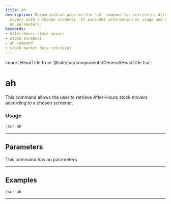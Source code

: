 ```yaml
---
title: ah
description: Documentation page on the 'ah' command for retrieving After-Hours stock
  movers with a chosen screener. It includes information on usage and examples with
  no parameters.
keywords:
- After-Hours stock movers
- stock screener
- ah command
- stock market data retrieval
---
```


import HeadTitle from '@site/src/components/General/HeadTitle.tsx';

<HeadTitle title="ah - Scr - Screeners - Telegram - Reference | OpenBB Bot Docs" />

# ah

This command allows the user to retrieve After-Hours stock movers according to a chosen screener.

### Usage

```python wordwrap
/scr ah
```

---

## Parameters

This command has no parameters


---

## Examples

```
/scr ah
```
---
